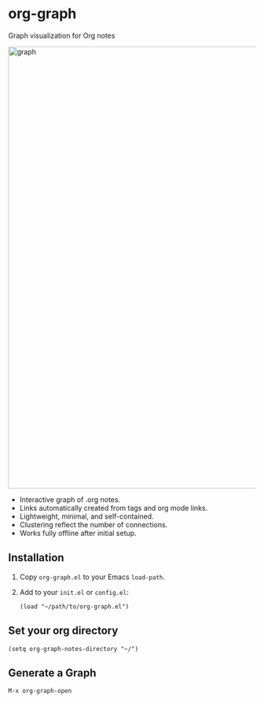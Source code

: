 # org-graph
Graph visualization for Org notes

<img width="1826" height="897" alt="graph" src="https://github.com/user-attachments/assets/14613469-d0d8-4001-b67c-d8fd223395ee" />

- Interactive graph of .org notes.
- Links automatically created from tags and org mode links.
- Lightweight, minimal, and self-contained.
- Clustering reflect the number of connections.
- Works fully offline after initial setup.

## Installation

1. Copy `org-graph.el` to your Emacs `load-path`.  
2. Add to your `init.el` or `config.el`:

   ```elisp
   (load "~/path/to/org-graph.el")

## Set your org directory 

```(setq org-graph-notes-directory "~/") ```

## Generate a Graph

```M-x org-graph-open```
